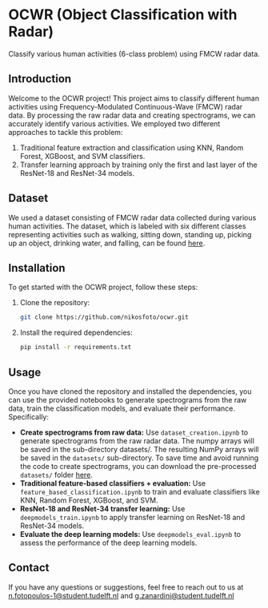 # OCWR (Object Classification with Radar)

Classify various human activities (6-class problem) using FMCW radar data.

## Introduction

Welcome to the OCWR project! This project aims to classify different human activities using Frequency-Modulated Continuous-Wave (FMCW) radar data. By processing the raw radar data and creating spectrograms, we can accurately identify various activities. We employed two different approaches to tackle this problem:
1. Traditional feature extraction and classification using KNN, Random Forest, XGBoost, and SVM classifiers.
2. Transfer learning approach by training only the first and last layer of the ResNet-18 and ResNet-34 models.

## Dataset

We used a dataset consisting of FMCW radar data collected during various human activities. The dataset, which is labeled with six different classes representing activities such as walking, sitting down, standing up, picking up an object, drinking water, and falling, can be found [here](https://researchdata.gla.ac.uk/848/).

## Installation

To get started with the OCWR project, follow these steps:
1. Clone the repository:
    ```bash
    git clone https://github.com/nikosfoto/ocwr.git
    ```
2. Install the required dependencies:
    ```bash
    pip install -r requirements.txt
    ```

## Usage

Once you have cloned the repository and installed the dependencies, you can use the provided notebooks to generate spectrograms from the raw data, train the classification models, and evaluate their performance. Specifically:

- **Create spectrograms from raw data:** 
  Use `dataset_creation.ipynb` to generate spectrograms from the raw radar data. The numpy arrays will be saved in the sub-directory datasets/. The resulting NumPy arrays will be saved in the `datasets/` sub-directory. To save time and avoid running the code to create spectrograms, you can download the pre-processed `datasets/` folder [here](https://tud365-my.sharepoint.com/personal/gzanardini_tudelft_nl/_layouts/15/onedrive.aspx?id=%2Fpersonal%2Fgzanardini%5Ftudelft%5Fnl%2FDocuments%2FOCWR%2Focwr%2Fdatasets&ga=1).
- **Traditional feature-based classifiers + evaluation:**
  Use `feature_based_classification.ipynb` to train and evaluate classifiers like KNN, Random Forest, XGBoost, and SVM.
- **ResNet-18 and ResNet-34 transfer learning:**
  Use `deepmodels_train.ipynb` to apply transfer learning on ResNet-18 and ResNet-34 models.
- **Evaluate the deep learning models:**
  Use `deepmodels_eval.ipynb` to assess the performance of the deep learning models.

## Contact
If you have any questions or suggestions, feel free to reach out to us at n.fotopoulos-1@student.tudelft.nl and g.zanardini@student.tudelft.nl
